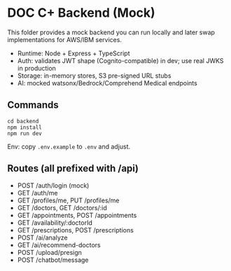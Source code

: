 # DOC C+ Backend (Mock)

This folder provides a mock backend you can run locally and later swap implementations for AWS/IBM services.

- Runtime: Node + Express + TypeScript
- Auth: validates JWT shape (Cognito-compatible) in dev; use real JWKS in production
- Storage: in-memory stores, S3 pre-signed URL stubs
- AI: mocked watsonx/Bedrock/Comprehend Medical endpoints

## Commands

```
cd backend
npm install
npm run dev
```

Env: copy `.env.example` to `.env` and adjust.

## Routes (all prefixed with /api)
- POST /auth/login (mock)
- GET /auth/me
- GET /profiles/me, PUT /profiles/me
- GET /doctors, GET /doctors/:id
- GET /appointments, POST /appointments
- GET /availability/:doctorId
- GET /prescriptions, POST /prescriptions
- POST /ai/analyze
- GET /ai/recommend-doctors
- POST /upload/presign
- POST /chatbot/message 